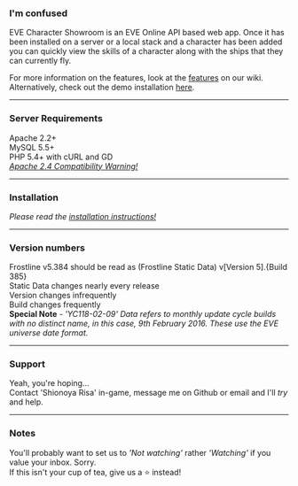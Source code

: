 ### I'm confused   
EVE Character Showroom is an EVE Online API based web app. Once it has been installed on a server or a local
stack and a character has been added you can quickly view the skills of a character along with the ships that they
can currently fly.
  
For more information on the features, look at the  [features](https://github.com/ShioR/EVE-Character-Showroom/wiki/Features) on our wiki. Alternatively, check out the demo installation [here](https://evecs.evesp.com).  

-------------------
### Server Requirements
Apache 2.2+  
MySQL 5.5+   
PHP 5.4+ with cURL and GD     
*[Apache 2.4 Compatibility Warning!](https://github.com/ShioR/EVE-Character-Showroom/issues/66)*
     

------------         
### Installation
*Please read the [installation instructions!](https://github.com/ShioR/EVE-Character-Showroom/wiki/installation)*    


---------------
### Version numbers
Frostline v5.384 should be read as (Frostline Static Data) v[Version 5].{Build 385}     
Static Data changes nearly every release     
Version changes infrequently    
Build changes frequently      
**Special Note** - *'YC118-02-09' Data refers to monthly update cycle builds with no distinct name, in this case, 9th February 2016. These use the EVE universe date format.*
    

-------    
### Support
Yeah, you're hoping...    
Contact 'Shionoya Risa' in-game, message me on Github or email and I'll _try_ and help.   
   
      
      
-------
### Notes    
You'll probably want to set us to *'Not watching'* rather *'Watching'* if you value your inbox. Sorry.    
If this isn't your cup of tea, give us a :star: instead!